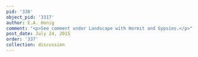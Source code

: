 ```yaml
---
pid: '338'
object_pid: '3317'
author: E.A. Honig
comment: "<p>See comment under Landscape with Hermit and Gypsies.</p>"
post_date: July 24, 2015
order: '337'
collection: discussion
---
```

